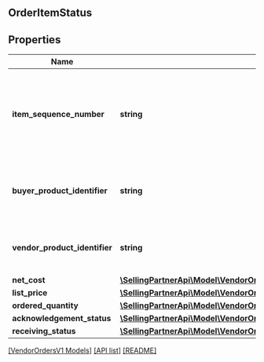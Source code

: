 ## OrderItemStatus

## Properties

Name | Type | Description | Notes
------------ | ------------- | ------------- | -------------
**item_sequence_number** | **string** | Numbering of the item on the purchase order. The first item will be 1, the second 2, and so on. |
**buyer_product_identifier** | **string** | Buyer&#39;s Standard Identification Number (ASIN) of an item. | [optional]
**vendor_product_identifier** | **string** | The vendor selected product identification of the item. | [optional]
**net_cost** | [**\SellingPartnerApi\Model\VendorOrdersV1\Money**](Money.md) |  | [optional]
**list_price** | [**\SellingPartnerApi\Model\VendorOrdersV1\Money**](Money.md) |  | [optional]
**ordered_quantity** | [**\SellingPartnerApi\Model\VendorOrdersV1\OrderItemStatusOrderedQuantity**](OrderItemStatusOrderedQuantity.md) |  | [optional]
**acknowledgement_status** | [**\SellingPartnerApi\Model\VendorOrdersV1\OrderItemStatusAcknowledgementStatus**](OrderItemStatusAcknowledgementStatus.md) |  | [optional]
**receiving_status** | [**\SellingPartnerApi\Model\VendorOrdersV1\OrderItemStatusReceivingStatus**](OrderItemStatusReceivingStatus.md) |  | [optional]

[[VendorOrdersV1 Models]](../) [[API list]](../../Api) [[README]](../../../README.md)
